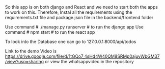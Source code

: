 So this app is on both django and React and we need to start both the apps to work on this.
Therefore, Instal all the requirements using the requirements.txt file and package.json file in the backend/frontend folder

Use command # ./manage.py runserver # to run the django app
Use command # npm start # to run the react app

To look into the Database one can go to 127.0.0.1:8000/api/todos

Link to the demo Video is https://drive.google.com/file/d/1tGQo7_4sHd4W40QM8SRMp0ajuvWbGM37/view?usp=sharing or view the whatsappvideo in the repository
